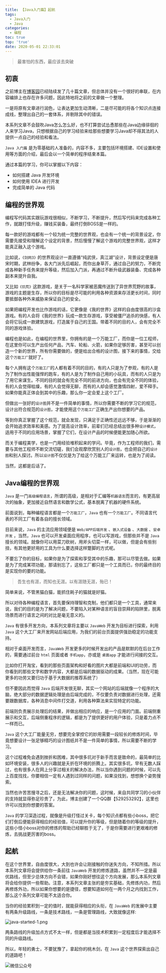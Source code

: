 ```yaml
---
title: 【Java入门篇】起航
tags:
  - Java入门
  - Java
categories:
  - 编程
toc: true
top: 'true'
date: 2020-05-01 22:33:01
---
```


> 最害怕的东西，最应该去突破

## 初衷

之前博主在[博客园](http://www.cnblogs.com/mfrank/)已经陆续发了几十篇文章，但总体并没有一个很好的串联，在内容编排上也存在许多问题，因此特地将之前的文章做一个整理。

一是将原有文章进行润色，让表达更加生动清晰，二是尽可能的将各个知识点连接成线，整理出自己的一套体系，并剔除其中的错误。

本系列文章不会鼓吹Java怎么怎么好，也不打算尝试怂恿那些在Java边缘徘徊的人来学习Java，只想根据自己的学习经验来给那些想要学习Java却不得其法的人提供一点自己的经验和看法。

`Java 入门篇` 是为零基础的人准备的，内容不多，主要包括环境搭建、IDE设置和使用等方面的介绍，最后会以一个简单的程序结束本篇。

通过本篇的学习，你可以掌握以下内容：

* 如何搭建 Java 开发环境
* 如何使用 IDEA 进行开发
* 完成简单的 Java 代码

## 编程的世界观

编程写代码其实跟玩游戏很相似，不断学习，不断提升，然后写代码来完成各种工作，就跟打怪升级，赚钱买装备，最终打倒BOSS是一样的。

每一款好的游戏都有一个较为统一完整的世界观，也会有一个统一的背景设定，你需要先接受和理解这个设定的背景，然后慢慢了解这个游戏的完整世界观，这样才能真正融入这个游戏。

比如说，`《剑网3》`的世界观设计一直遵循“纯武侠，真江湖”设计，背景设定便是唐宋时期，武林纷争，各大门派先后崛起，而你出身草芥，通过自己的努力，不断完成各种新手任务来提升等级，然后加入门派，再通过不断升级武器装备、完成各种副本来提升自我。

又比如`《饥荒》`这款游戏，是关于一名科学家被恶魔传送到了异世界荒野的故事，游戏的主题是生存，所以你的目标是尽可能的利用各种资源来存活更长时间，同时要抵御各种外来威胁来保证自己的安全。

如果把编程开发也比作游戏的话，它更像是《我的世界》这样的自由度很高的沙盒游戏。有的人会将《我的世界》玩成一款生存游戏，享受被僵尸追杀的快感，有人会将它玩成一款建筑游戏，打造属于自己的王国。带着不同的目的人，会有完全不同的游戏体验。

编程也是如此，在编程的世界里，你拥有的是一个万能工厂，而你是一位工程师，在这里你可以生产出任何产品，汽车、轮船、火箭，如果你足够厉害，甚至可以创造一个新的世界，所有你需要做的，便是给出合格的设计图，接下来的事情，交给这个`万能工厂`就好了。

每个人拥有这个`万能工厂`的人都有着不同的目的，有的人只是为了参观，有的人是为了制作出性能强悍的跑车，有的人是为了制作自己用的小玩具，而有的人只是为了用它来谋生。不同的目的就会有完全不同的前进方向，也会有完全不同的体验，有的人会觉得枯燥，有的人会觉得无聊，而有的人却会感觉激情四射，爱不释手。如果你能真正体会到其中的乐趣，那么你一定会爱上这个工厂。

但做出一张好的`设计图`并不是一件简单的事情，所以你需要不断的学习它的规范，设计出符合规范的`设计图`，才能使用这个`万能工厂`正确生产出你想要的产品。

等到你真正掌握了这个规范，就会发现，只满足于正确性还远远不够，于是渐渐的会开始追求效率和美感。为了提高设计效率，前辈们已经总结出很多种`设计模式`，适用于不同的应用场景，掌握了它们，在设计产品的时候便能更加随心所欲。

而关于编程美学，也是一门用经验堆积起来的学问。毕竟，作为工程师的我们，需要与其他工程师不断交流切磋，我们会观摩欣赏别人的`设计图`，也会把自己的`设计图`和别人探讨。所以`设计图`不仅仅是为了给这个万能工厂来运转，也是为了阅读。

当然，这都是后话了。

## Java编程的世界观

`Java` 是一门`高级编程语言`，所谓的高级，是相对于汇编等`机器语言`而言的，有更高层次的抽象，更加接近自然语言和数学公式，基本脱离了机器的硬件系统。

前面说到，每种编程语言都是一个`万能工厂`，`Java` 也有一个`万能工厂`。不同语言代表的不同工厂有着各自的擅长领域。

目前来说，`Java` 的主流应用领域便是 `Web/APP后端开发` 、`嵌入式设备` 、`大数据` 、`安卓开发` ，当然，`Java` 也可以开发桌面应用程序，也可以写游戏，但那些并不是 `Java` 擅长的领域。就像你可以用菜刀砍树，用斧头切菜一样，可以做，但是会有些别扭，有其他更好用的工具为什么要选择这样蹩脚的方式呢。

不要忘了你的目标，如果你是为了探索和享受其中的乐趣，那可以尽管去做。如果是为了完成某项功能，那请别忘了，这些工厂都只是一个工具而已，你的最终目的是实现你的要的功能。

> 吾生也有涯，而知也无涯。以有涯随无涯，殆已！

简单来说，不管黑猫白猫，能抓住耗子的猫就是好猫。

所以对待各种编程语言，首先要保持理智和克制，他们都只是一个工具，通常来说，我们的目的是为了解决问题，不要陷入对某种语言的盲目崇拜的陷阱里，脱离场景而进行语言之间的对比是毫无意义的。

`Java` 有很多开发方向，本系列文章将主要以 `JavaWeb` 开发为目标进行探索，利用 `Java` 这个大工厂来开发网站后端应用，为我们的前台页面提供强劲稳定的功能支持。

相对于桌面开发而言，`JavaWeb` 开发更多的时候开发出的产品是默默的在后台工作的，需要通过前台 `html` 页面或者 `手机app`，亦或是 `桌面app` 才能进行间接的交互。

比如你打开淘宝，看到的那些页面架构和好看的图片大都是前端和UI的功劳，而你看到的那些文字和数字内容，大都是后端的数据驱动的成果。（当然，现在可能更多的功劳又要归功于基于大数据的推荐系统了）

但不要因此而觉得 `Java` 后端开发很无聊，其实一个网站的后端就像一个程序的大脑，绝大部分的数据逻辑处理是由后端完成的，不仅要负责对数据进行处理，还需要跟数据库，各种消息中间件打交道，利用各种算法来实现特定的功能。

前端则负责展示处理后的结果，并做出相应的响应，是一个应用的门面。前端侧重展示和交互，后端侧重程序的逻辑，都是为了提供更好的用户体验，只是着力点不一样而已。

`Java` 这个大工厂能量无穷，想要完全掌控它的妙用需要一段较长的修炼时间，毕竟想要设计一张足够精巧的设计图纸并不是一件简单的事情，所以需要不断的学习。

这个过程难免会遇到挫折和困难，其中很多坑对于新手而言是致命的，最简单的比如环境安装，很多人的兴趣就是夭折在环境的折腾上。其实很多坑，早有无数人踩过，也有很多人在网上分享过相关的解决办法，所以当你遇到问题的时候，可以先上百度找找，你要相信一定有人遇到过同样的问题，如果没找到，想想换个姿势搜索。

当然也许苦苦搜寻之后，还是无法解决你的问题，这时候，来自共同学习的小伙伴的支持就显得弥足珍贵了，为此，博主创建了一个QQ群【529253292】，这里也许可以找到你想要的答案。

`Java` 的学习深造过程，就像是升级打怪过关卡，每个知识点都有些小boss，把它们打倒后便能获得相应的经验值，可以提升你的等级，但是随着你的等级的提升，这些小怪小boss对你的修炼的帮助已经聊胜于无了，于是你需要进行更艰难的修炼，去挑战更厉害的boss。

## 起航

在这个世界里，自由度很大，大到也许会让刚接触的你迷失方向，不知所措。所以本系列文章将会提供给你一条前往 `JavaWeb` 开发的修炼道路，虽然并不一定是最优路线，但至少总体方向不会错，如果你刚好想往这个方向发展，那么本系列文章将会给你提供一些帮助。注意，本系列文章主张的是夯实基础，先修炼内功，然后再修炼外功，所以如果你想要的是捷径，想要知道如何在一两个月之内找到工作，那么这个系列文章可能不太适合你。

当你的经验累积到一定的值时，就能获得相应的头衔，在 `JavaWeb` 的发展中主要有两条升级路线，一条是技术路线，一条是管理路线，大致就像这样:

![java-started-1.png](https://i.loli.net/2020/05/02/SkyFbiuZjdQTOaW.png)

两条路线的升级加点方式不太一样，但是都是当技术积累到一定程度后才能选择不同的升级路线。

所以，年轻的勇士，不要犹豫了，拿起你的桃木剑，在 `Java` 这个世界探索出自己的道路吧！

![微信公众号](https://i.loli.net/2020/05/02/AfHOY5RXge9tlVo.png)